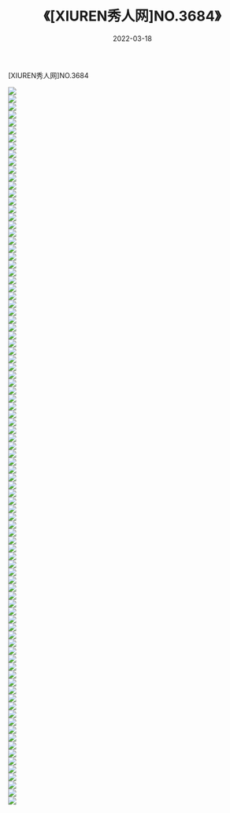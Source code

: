 ﻿---
layout: post
title:  《[XIUREN秀人网]NO.3684》
date:   2022-03-18
img: http://img.660000.xyz/Sharelink/秀人网/秀人网第04部分/[XIUREN秀人网]NO.3684/000.jpg
categories: [美女, 清纯, 唯美]
---

[XIUREN秀人网]NO.3684

 ![](http://img.660000.xyz/Sharelink/秀人网/秀人网第04部分/[XIUREN秀人网]NO.3684/001.jpg) <br>![](http://img.660000.xyz/Sharelink/秀人网/秀人网第04部分/[XIUREN秀人网]NO.3684/002.jpg) <br>![](http://img.660000.xyz/Sharelink/秀人网/秀人网第04部分/[XIUREN秀人网]NO.3684/003.jpg) <br>![](http://img.660000.xyz/Sharelink/秀人网/秀人网第04部分/[XIUREN秀人网]NO.3684/004.jpg) <br>![](http://img.660000.xyz/Sharelink/秀人网/秀人网第04部分/[XIUREN秀人网]NO.3684/005.jpg) <br>![](http://img.660000.xyz/Sharelink/秀人网/秀人网第04部分/[XIUREN秀人网]NO.3684/006.jpg) <br>![](http://img.660000.xyz/Sharelink/秀人网/秀人网第04部分/[XIUREN秀人网]NO.3684/007.jpg) <br>![](http://img.660000.xyz/Sharelink/秀人网/秀人网第04部分/[XIUREN秀人网]NO.3684/008.jpg) <br>![](http://img.660000.xyz/Sharelink/秀人网/秀人网第04部分/[XIUREN秀人网]NO.3684/009.jpg) <br>![](http://img.660000.xyz/Sharelink/秀人网/秀人网第04部分/[XIUREN秀人网]NO.3684/010.jpg) <br>![](http://img.660000.xyz/Sharelink/秀人网/秀人网第04部分/[XIUREN秀人网]NO.3684/011.jpg) <br>![](http://img.660000.xyz/Sharelink/秀人网/秀人网第04部分/[XIUREN秀人网]NO.3684/012.jpg) <br>![](http://img.660000.xyz/Sharelink/秀人网/秀人网第04部分/[XIUREN秀人网]NO.3684/013.jpg) <br>![](http://img.660000.xyz/Sharelink/秀人网/秀人网第04部分/[XIUREN秀人网]NO.3684/014.jpg) <br>![](http://img.660000.xyz/Sharelink/秀人网/秀人网第04部分/[XIUREN秀人网]NO.3684/015.jpg) <br>![](http://img.660000.xyz/Sharelink/秀人网/秀人网第04部分/[XIUREN秀人网]NO.3684/016.jpg) <br>![](http://img.660000.xyz/Sharelink/秀人网/秀人网第04部分/[XIUREN秀人网]NO.3684/017.jpg) <br>![](http://img.660000.xyz/Sharelink/秀人网/秀人网第04部分/[XIUREN秀人网]NO.3684/018.jpg) <br>![](http://img.660000.xyz/Sharelink/秀人网/秀人网第04部分/[XIUREN秀人网]NO.3684/019.jpg) <br>![](http://img.660000.xyz/Sharelink/秀人网/秀人网第04部分/[XIUREN秀人网]NO.3684/020.jpg) <br>![](http://img.660000.xyz/Sharelink/秀人网/秀人网第04部分/[XIUREN秀人网]NO.3684/021.jpg) <br>![](http://img.660000.xyz/Sharelink/秀人网/秀人网第04部分/[XIUREN秀人网]NO.3684/022.jpg) <br>![](http://img.660000.xyz/Sharelink/秀人网/秀人网第04部分/[XIUREN秀人网]NO.3684/023.jpg) <br>![](http://img.660000.xyz/Sharelink/秀人网/秀人网第04部分/[XIUREN秀人网]NO.3684/024.jpg) <br>![](http://img.660000.xyz/Sharelink/秀人网/秀人网第04部分/[XIUREN秀人网]NO.3684/025.jpg) <br>![](http://img.660000.xyz/Sharelink/秀人网/秀人网第04部分/[XIUREN秀人网]NO.3684/026.jpg) <br>![](http://img.660000.xyz/Sharelink/秀人网/秀人网第04部分/[XIUREN秀人网]NO.3684/027.jpg) <br>![](http://img.660000.xyz/Sharelink/秀人网/秀人网第04部分/[XIUREN秀人网]NO.3684/028.jpg) <br>![](http://img.660000.xyz/Sharelink/秀人网/秀人网第04部分/[XIUREN秀人网]NO.3684/029.jpg) <br>![](http://img.660000.xyz/Sharelink/秀人网/秀人网第04部分/[XIUREN秀人网]NO.3684/030.jpg) <br>![](http://img.660000.xyz/Sharelink/秀人网/秀人网第04部分/[XIUREN秀人网]NO.3684/031.jpg) <br>![](http://img.660000.xyz/Sharelink/秀人网/秀人网第04部分/[XIUREN秀人网]NO.3684/032.jpg) <br>![](http://img.660000.xyz/Sharelink/秀人网/秀人网第04部分/[XIUREN秀人网]NO.3684/033.jpg) <br>![](http://img.660000.xyz/Sharelink/秀人网/秀人网第04部分/[XIUREN秀人网]NO.3684/034.jpg) <br>![](http://img.660000.xyz/Sharelink/秀人网/秀人网第04部分/[XIUREN秀人网]NO.3684/035.jpg) <br>![](http://img.660000.xyz/Sharelink/秀人网/秀人网第04部分/[XIUREN秀人网]NO.3684/036.jpg) <br>![](http://img.660000.xyz/Sharelink/秀人网/秀人网第04部分/[XIUREN秀人网]NO.3684/037.jpg) <br>![](http://img.660000.xyz/Sharelink/秀人网/秀人网第04部分/[XIUREN秀人网]NO.3684/038.jpg) <br>![](http://img.660000.xyz/Sharelink/秀人网/秀人网第04部分/[XIUREN秀人网]NO.3684/039.jpg) <br>![](http://img.660000.xyz/Sharelink/秀人网/秀人网第04部分/[XIUREN秀人网]NO.3684/040.jpg) <br>![](http://img.660000.xyz/Sharelink/秀人网/秀人网第04部分/[XIUREN秀人网]NO.3684/041.jpg) <br>![](http://img.660000.xyz/Sharelink/秀人网/秀人网第04部分/[XIUREN秀人网]NO.3684/042.jpg) <br>![](http://img.660000.xyz/Sharelink/秀人网/秀人网第04部分/[XIUREN秀人网]NO.3684/043.jpg) <br>![](http://img.660000.xyz/Sharelink/秀人网/秀人网第04部分/[XIUREN秀人网]NO.3684/044.jpg) <br>![](http://img.660000.xyz/Sharelink/秀人网/秀人网第04部分/[XIUREN秀人网]NO.3684/045.jpg) <br>![](http://img.660000.xyz/Sharelink/秀人网/秀人网第04部分/[XIUREN秀人网]NO.3684/046.jpg) <br>![](http://img.660000.xyz/Sharelink/秀人网/秀人网第04部分/[XIUREN秀人网]NO.3684/047.jpg) <br>![](http://img.660000.xyz/Sharelink/秀人网/秀人网第04部分/[XIUREN秀人网]NO.3684/048.jpg) <br>![](http://img.660000.xyz/Sharelink/秀人网/秀人网第04部分/[XIUREN秀人网]NO.3684/049.jpg) <br>![](http://img.660000.xyz/Sharelink/秀人网/秀人网第04部分/[XIUREN秀人网]NO.3684/050.jpg) <br>![](http://img.660000.xyz/Sharelink/秀人网/秀人网第04部分/[XIUREN秀人网]NO.3684/051.jpg) <br>![](http://img.660000.xyz/Sharelink/秀人网/秀人网第04部分/[XIUREN秀人网]NO.3684/052.jpg) <br>![](http://img.660000.xyz/Sharelink/秀人网/秀人网第04部分/[XIUREN秀人网]NO.3684/053.jpg) <br>![](http://img.660000.xyz/Sharelink/秀人网/秀人网第04部分/[XIUREN秀人网]NO.3684/054.jpg) <br>![](http://img.660000.xyz/Sharelink/秀人网/秀人网第04部分/[XIUREN秀人网]NO.3684/055.jpg) <br>![](http://img.660000.xyz/Sharelink/秀人网/秀人网第04部分/[XIUREN秀人网]NO.3684/056.jpg) <br>![](http://img.660000.xyz/Sharelink/秀人网/秀人网第04部分/[XIUREN秀人网]NO.3684/057.jpg) <br>![](http://img.660000.xyz/Sharelink/秀人网/秀人网第04部分/[XIUREN秀人网]NO.3684/058.jpg) <br>![](http://img.660000.xyz/Sharelink/秀人网/秀人网第04部分/[XIUREN秀人网]NO.3684/059.jpg) <br>![](http://img.660000.xyz/Sharelink/秀人网/秀人网第04部分/[XIUREN秀人网]NO.3684/060.jpg) <br>![](http://img.660000.xyz/Sharelink/秀人网/秀人网第04部分/[XIUREN秀人网]NO.3684/061.jpg) <br>![](http://img.660000.xyz/Sharelink/秀人网/秀人网第04部分/[XIUREN秀人网]NO.3684/062.jpg) <br>![](http://img.660000.xyz/Sharelink/秀人网/秀人网第04部分/[XIUREN秀人网]NO.3684/063.jpg) <br>![](http://img.660000.xyz/Sharelink/秀人网/秀人网第04部分/[XIUREN秀人网]NO.3684/064.jpg) <br>![](http://img.660000.xyz/Sharelink/秀人网/秀人网第04部分/[XIUREN秀人网]NO.3684/065.jpg) <br>![](http://img.660000.xyz/Sharelink/秀人网/秀人网第04部分/[XIUREN秀人网]NO.3684/066.jpg) <br>![](http://img.660000.xyz/Sharelink/秀人网/秀人网第04部分/[XIUREN秀人网]NO.3684/067.jpg) <br>![](http://img.660000.xyz/Sharelink/秀人网/秀人网第04部分/[XIUREN秀人网]NO.3684/068.jpg) <br>![](http://img.660000.xyz/Sharelink/秀人网/秀人网第04部分/[XIUREN秀人网]NO.3684/069.jpg) <br>![](http://img.660000.xyz/Sharelink/秀人网/秀人网第04部分/[XIUREN秀人网]NO.3684/070.jpg) <br>![](http://img.660000.xyz/Sharelink/秀人网/秀人网第04部分/[XIUREN秀人网]NO.3684/071.jpg) <br>![](http://img.660000.xyz/Sharelink/秀人网/秀人网第04部分/[XIUREN秀人网]NO.3684/072.jpg) <br>![](http://img.660000.xyz/Sharelink/秀人网/秀人网第04部分/[XIUREN秀人网]NO.3684/073.jpg) <br>![](http://img.660000.xyz/Sharelink/秀人网/秀人网第04部分/[XIUREN秀人网]NO.3684/074.jpg) <br>![](http://img.660000.xyz/Sharelink/秀人网/秀人网第04部分/[XIUREN秀人网]NO.3684/075.jpg) <br>![](http://img.660000.xyz/Sharelink/秀人网/秀人网第04部分/[XIUREN秀人网]NO.3684/076.jpg) <br>![](http://img.660000.xyz/Sharelink/秀人网/秀人网第04部分/[XIUREN秀人网]NO.3684/077.jpg) <br>![](http://img.660000.xyz/Sharelink/秀人网/秀人网第04部分/[XIUREN秀人网]NO.3684/078.jpg) <br>![](http://img.660000.xyz/Sharelink/秀人网/秀人网第04部分/[XIUREN秀人网]NO.3684/079.jpg) <br>![](http://img.660000.xyz/Sharelink/秀人网/秀人网第04部分/[XIUREN秀人网]NO.3684/080.jpg) <br>![](http://img.660000.xyz/Sharelink/秀人网/秀人网第04部分/[XIUREN秀人网]NO.3684/081.jpg) <br>![](http://img.660000.xyz/Sharelink/秀人网/秀人网第04部分/[XIUREN秀人网]NO.3684/082.jpg) <br>![](http://img.660000.xyz/Sharelink/秀人网/秀人网第04部分/[XIUREN秀人网]NO.3684/083.jpg) <br>![](http://img.660000.xyz/Sharelink/秀人网/秀人网第04部分/[XIUREN秀人网]NO.3684/084.jpg) <br>![](http://img.660000.xyz/Sharelink/秀人网/秀人网第04部分/[XIUREN秀人网]NO.3684/085.jpg) <br>![](http://img.660000.xyz/Sharelink/秀人网/秀人网第04部分/[XIUREN秀人网]NO.3684/086.jpg) <br>![](http://img.660000.xyz/Sharelink/秀人网/秀人网第04部分/[XIUREN秀人网]NO.3684/087.jpg) <br>![](http://img.660000.xyz/Sharelink/秀人网/秀人网第04部分/[XIUREN秀人网]NO.3684/088.jpg) <br>![](http://img.660000.xyz/Sharelink/秀人网/秀人网第04部分/[XIUREN秀人网]NO.3684/089.jpg) <br>![](http://img.660000.xyz/Sharelink/秀人网/秀人网第04部分/[XIUREN秀人网]NO.3684/090.jpg) <br>![](http://img.660000.xyz/Sharelink/秀人网/秀人网第04部分/[XIUREN秀人网]NO.3684/091.jpg) <br>